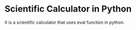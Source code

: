 # Scientific Calculator in Python
 It is a scientific calculator that uses eval function in python.

